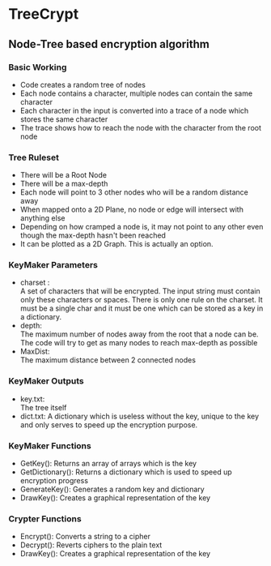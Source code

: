 # TreeCrypt
## Node-Tree based encryption algorithm

### Basic Working
- Code creates a random tree of nodes
- Each node contains a character, multiple nodes can contain the same character
- Each character in the input is converted into a trace of a node which stores the same character
- The trace shows how to reach the node with the character from the root node

### Tree Ruleset
- There will be a Root Node
- There will be a max-depth
- Each node will point to 3 other nodes who will be a random distance away
- When mapped onto a 2D Plane, no node or edge will intersect with anything else
- Depending on how cramped a node is, it may not point to any other even though the max-depth hasn't been reached
- It can be plotted as a 2D Graph. This is actually an option.

### KeyMaker Parameters
- charset :  
  A set of characters that will be encrypted. The input string must contain only these characters or spaces. There is only one rule on the charset. It must be a single char and it must be one which can be stored as a key in a dictionary.
- depth:  
  The maximum number of nodes away from the root that a node can be. The code will try to get as many nodes to reach max-depth as possible
- MaxDist:  
  The maximum distance between 2 connected nodes

### KeyMaker Outputs
- key.txt:  
  The tree itself
- dict.txt:
  A dictionary which is useless without the key, unique to the key and only serves to speed up the encryption purpose.

### KeyMaker Functions

- GetKey(): Returns an array of arrays which is the key
- GetDictionary(): Returns a dictionary which is used to speed up encryption progress
- GenerateKey(): Generates a random key and dictionary
- DrawKey(): Creates a graphical representation of the key

### Crypter Functions

- Encrypt(): Converts a string to a cipher
- Decrypt(): Reverts ciphers to the plain text
- DrawKey(): Creates a graphical representation of the key